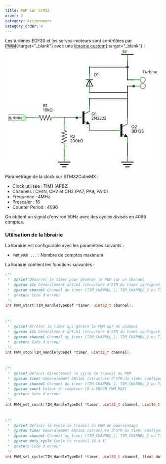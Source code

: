 ```yaml
---
title: PWM sur STM32
order: 3
category: Actionneurs
category_order: 4
---
```


Les turbines EDF30 et les servos-moteurs sont contrôlées par [PWM](/actionneurs/pwm){:target="_blank"} avec une [librairie custom](https://github.com/RobotechNancy/Actionneurs/tree/master/EDF30){:target="_blank"} :
![EDF30](/images/diagrams/EDF30.webp)

Paramétrage de la clock sur STM32CubeMX :
- Clock utilisée : TIM1 (APB2)
- Channels : CH1N, CH2 et CH3 (PA7, PA9, PA10)
- Fréquence : 4MHz
- Prescaler : 16
- Counter Period : 4096

On obtient un signal d'environ 50Hz avec des cycles divisés en 4096 comptes. 

### Utilisation de la librairie

La librairie est configurable avec les paramètres suivants :
- `PWM_MAX ...` : Nombre de comptes maximum

La librairie contient les fonctions suivantes :
```c
/*!
 *  @brief Démarrer le timer pour générer le PWM sur un channel
 *  @param i2c Généralement &htim1 (structure d'STM du timer configuré)
 *  @param channel Channel du timer (TIM_CHANNEL_1, TIM_CHANNEL_2 ou TIM_CHANNEL_3)
 *  @return Code d'erreur
 */
int PWM_start(TIM_HandleTypeDef *timer, uint32_t channel);


/*!
 *  @brief Arrêter le timer qui génère le PWM sur un channel
 *  @param i2c Généralement &htim1 (structure d'STM du timer configuré)
 *  @param channel Channel du timer (TIM_CHANNEL_1, TIM_CHANNEL_2 ou TIM_CHANNEL_3)
 *  @return Code d'erreur
 */
int PWM_stop(TIM_HandleTypeDef *timer, uint32_t channel);


/*!
 *  @brief Définir directement le cycle de travail du PWM
 *  @param timer Généralement &htim1 (structure d'STM du timer configuré)
 *  @param channel Channel du timer (TIM_CHANNEL_1, TIM_CHANNEL_2 ou TIM_CHANNEL_3)
 *  @param count Valeur du compteur (0 à EDF30_PWM_MAX)
 *  @return Code d'erreur
 */
int PWM_set_count(TIM_HandleTypeDef *timer, uint32_t channel, uint16_t count);


/*!
 *  @brief Définir le cycle de travail du PWM en pourcentage
 *  @param timer Généralement &htim1 (structure d'STM du timer configuré)
 *  @param channel Channel du timer (TIM_CHANNEL_1, TIM_CHANNEL_2 ou TIM_CHANNEL_3)
 *  @param duty_cycle Cycle de travail (0 à 1)
 *  @return Code d'erreur
 */
int PWM_set_cycle(TIM_HandleTypeDef *timer, uint32_t channel, float duty_cycle);
```
